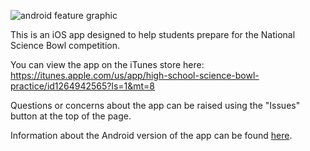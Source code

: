 ![android feature graphic](https://user-images.githubusercontent.com/20936453/30292524-79a073e8-9704-11e7-97d3-9ff703a05394.png)

This is an iOS app designed to help students prepare for the National Science Bowl competition.

You can view the app on the iTunes store here: https://itunes.apple.com/us/app/high-school-science-bowl-practice/id1264942565?ls=1&mt=8

Questions or concerns about the app can be raised using the "Issues" button at the top of the page.

Information about the Android version of the app can be found [here](https://github.com/jakepolatty/HighSchoolScienceBowlPractice-Android).
